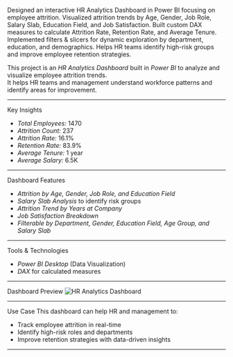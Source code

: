 Designed an interactive HR Analytics Dashboard in Power BI focusing on employee attrition.
Visualized attrition trends by Age, Gender, Job Role, Salary Slab, Education Field, and Job Satisfaction.
Built custom DAX measures to calculate Attrition Rate, Retention Rate, and Average Tenure.
Implemented filters & slicers for dynamic exploration by department, education, and demographics.
Helps HR teams identify high-risk groups and improve employee retention strategies.

This project is an *HR Analytics Dashboard* built in *Power BI* to analyze and visualize employee attrition trends.  
It helps HR teams and management understand workforce patterns and identify areas for improvement.

---

 Key Insights
- *Total Employees:* 1470  
- *Attrition Count:* 237  
- *Attrition Rate:* 16.1%  
- *Retention Rate:* 83.9%  
- *Average Tenure:* 1 year  
- *Average Salary:* 6.5K  

---

 Dashboard Features
- *Attrition by Age, Gender, Job Role, and Education Field*  
- *Salary Slab Analysis* to identify risk groups  
- *Attrition Trend by Years at Company*  
- *Job Satisfaction Breakdown*  
- *Filterable by Department, Gender, Education Field, Age Group, and Salary Slab*  

---

 Tools & Technologies
- *Power BI Desktop* (Data Visualization)   
- *DAX* for calculated measures  

---

 Dashboard Preview
![HR Analytics Dashboard](./assets/hr-attrition-dashboard.png)

---
 Use Case
This dashboard can help HR and management to:
- Track employee attrition in real-time  
- Identify high-risk roles and departments  
- Improve retention strategies with data-driven insights  

---
